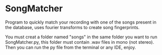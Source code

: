 # SongMatcher
Program to quickly match your recording with one of the songs present in the database, uses fourier transforms to create song fingerprints.

You must creat a folder named "songs" in the same folder you want to run SongMatcher.py, this folder must contain .wav files in mono (not stereo).
Then you can run the py file from the terminal or any IDE, enjoy.
